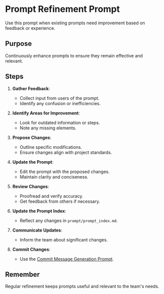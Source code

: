 # Prompt Refinement Prompt

Use this prompt when existing prompts need improvement based on feedback or experience.

## Purpose
Continuously enhance prompts to ensure they remain effective and relevant.

## Steps

1. **Gather Feedback**:
   - Collect input from users of the prompt.
   - Identify any confusion or inefficiencies.

2. **Identify Areas for Improvement**:
   - Look for outdated information or steps.
   - Note any missing elements.

3. **Propose Changes**:
   - Outline specific modifications.
   - Ensure changes align with project standards.

4. **Update the Prompt**:
   - Edit the prompt with the proposed changes.
   - Maintain clarity and conciseness.

5. **Review Changes**:
   - Proofread and verify accuracy.
   - Get feedback from others if necessary.

6. **Update the Prompt Index**:
   - Reflect any changes in `prompt/prompt_index.md`.

7. **Communicate Updates**:
   - Inform the team about significant changes.

8. **Commit Changes**:
   - Use the [Commit Message Generation Prompt](#3-commit-message-generation-prompt).

## Remember
Regular refinement keeps prompts useful and relevant to the team's needs.